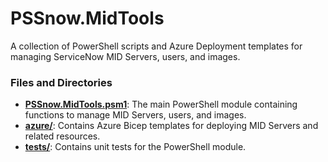 # PSSnow.MidTools

A collection of PowerShell scripts and Azure Deployment templates for managing ServiceNow MID Servers, users, and images.

### Files and Directories

- [**PSSnow.MidTools.psm1**](./PSSnow.MidTools.psm1): The main PowerShell module containing functions to manage MID Servers, users, and images.
- [**azure/**](./azure/): Contains Azure Bicep templates for deploying MID Servers and related resources.
- [**tests/**](./tests/): Contains unit tests for the PowerShell module.

